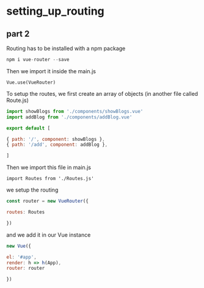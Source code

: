 # setting_up_routing

## part 2

Routing has to be installed with a npm package

```js
npm i vue-router --save
```

Then we import it inside the main.js

`Vue.use(VueRouter)`

To setup the routes, we first create an array of objects (in another file called Route.js)

```js
import showBlogs from './components/showBlogs.vue'
import addBlog from './components/addBlog.vue'

export default [

{ path: '/', component: showBlogs },
{ path: '/add', component: addBlog },

]
```

Then we import this file in main.js

`import Routes from './Routes.js'`

we setup the routing

```js
const router = new VueRouter({

routes: Routes

})
```

and we add it in our Vue instance

```js
new Vue({

el: '#app',
render: h => h(App),
router: router

})
```
